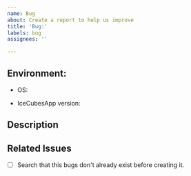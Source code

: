 ```yaml
---
name: Bug
about: Create a report to help us improve
title: 'Bug:'
labels: bug
assignees: ''

---
```


## Environment:

<!-- Please complete the following information, when reporting bugs related to the IceCubesApp. -->

 - OS: 
 <!-- [e.g. iOS vX.Y.Z] -->
 - IceCubesApp version: 
 <!-- [e.g. IceCubesApp vX.Y.Z] -->

## Description

<!-- A clear and concise description of what the bug is. -->

## Related Issues

 - [ ] Search that this bugs don't already exist before creating it.
 
<!-- Are there any existing issues or pull requests related to this problem? If so, link them here. -->